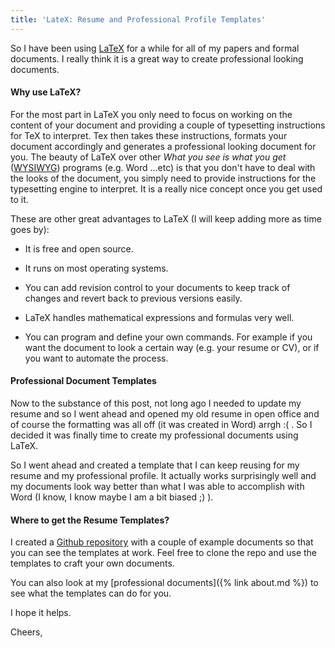 ```yaml
---
title: 'LateX: Resume and Professional Profile Templates'
---
```


So I have been using [LaTeX](https://en.wikipedia.org/wiki/LaTeX) for a while
for all of my papers and formal documents. I really think it is a great way to
create professional looking documents.

#### Why use LaTeX?

For the most part in LaTeX you only need to focus on working on the content of
your document and providing a couple of typesetting instructions for TeX to
interpret. Tex then takes these instructions, formats your document accordingly
and generates a professional looking document for you. The beauty of LaTeX over
other _What you see is what you get_
([WYSIWYG](https://en.wikipedia.org/wiki/WYSIWYG)) programs (e.g. Word ...etc)
is that you don't have to deal with the looks of the document, you simply need
to provide instructions for the typesetting engine to interpret. It is a really
nice concept once you get used to it.

These are other great advantages to LaTeX (I will keep adding more as time goes
by):

* It is free and open source.

* It runs on most operating systems.

* You can add revision control to your documents to keep track of changes and 
revert back to previous versions easily.

* LaTeX handles mathematical expressions and formulas very well.

* You can program and define your own commands. For example if you want the 
document to look a certain way (e.g. your resume or CV), or if you want to 
automate the process.

#### Professional Document Templates

Now to the substance of this post, not long ago I needed to update my resume and
so I went ahead and opened my old resume in open office and of course the
formatting was all off (it was created in Word) arrgh :( . So I decided it was
finally time to create my professional documents using LaTeX.

So I went ahead and created a template that I can keep reusing for my resume and
my professional profile. It actually works surprisingly well and my documents
look way better than what I was able to accomplish with Word (I know, I know
maybe I am a bit biased ;) ).

#### Where to get the Resume Templates?

I created a [Github repository](https://github.com/camilotejeiro/professional_document_templates) 
with a couple of example documents so that you can see the templates at work. 
Feel free to clone the repo and use the templates to craft your own documents.

You can also look at my [professional documents]({% link about.md %}) 
to see what the templates can do for you.

I hope it helps.

Cheers,
